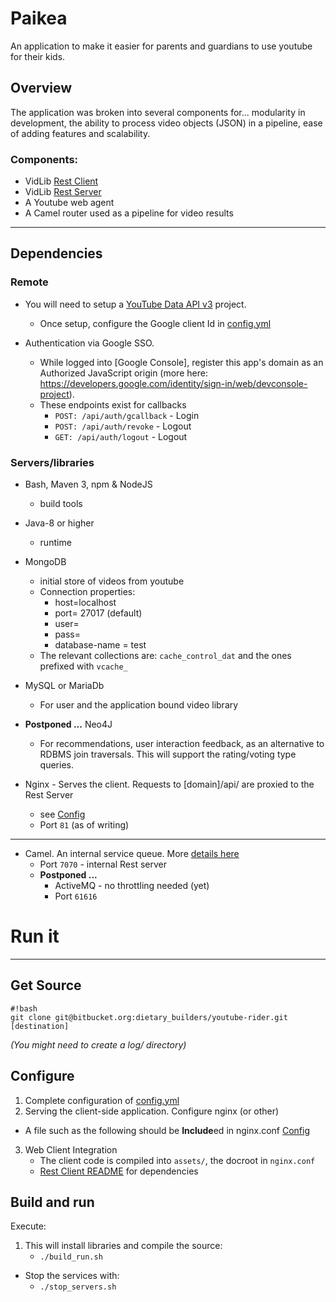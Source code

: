 # Paikea 

An application to make it easier for parents and guardians to use youtube for their kids.

## Overview

The application was broken into several components for... modularity in development, the ability to process video objects (JSON) in a pipeline, ease of adding features and scalability.

### Components:
 
  - VidLib [Rest Client](VidLib_RestClient/README.md)
  - VidLib [Rest Server](VidLib_RestServices/README.md)
  - A Youtube web agent
  - A Camel router used as a pipeline for video results
 
_____

## Dependencies

### Remote

 + You will need to setup a [YouTube Data API v3](https://console.developers.google.com/apis/) project.
	- Once setup, configure the Google client Id in [config.yml](VidLib_RestServices/config.yml)

 + Authentication via Google SSO.
	- While logged into [Google Console], register this app's domain as an Authorized JavaScript origin (more here: https://developers.google.com/identity/sign-in/web/devconsole-project).
	- These endpoints exist for callbacks
		- `POST: /api/auth/gcallback`	- Login
		- `POST: /api/auth/revoke`		- Logout
		- `GET: /api/auth/logout`		- Logout

### Servers/libraries

 + Bash, Maven 3, npm & NodeJS
	- build tools
 + Java-8 or higher
 	- runtime
 + MongoDB
 	- initial store of videos from youtube
 	- Connection properties:
 		- host=localhost
 		- port= 27017 (default)
 		- user=
 		- pass=
 		- database-name = test
 	- The relevant collections are: `cache_control_dat` and the ones prefixed with `vcache_`
 + MySQL or MariaDb
 	- For user and the application bound video library
 	
 + **Postponed ...** Neo4J
 	- For recommendations, user interaction feedback, as an alternative to RDBMS join traversals. This will support the rating/voting type queries.

 + Nginx - Serves the client. Requests to [domain]/api/ are proxied to the Rest Server
	- see [Config](VidLib_RestServices/httpd_conf/nginx)
	- Port `81` (as of writing)

------
 + Camel. An internal service queue. More [details here](VidLib_Youtube_pipes/README.md)
	- Port `7070` - internal Rest server
	- **Postponed ...**
		- ActiveMQ - no throttling needed (yet)
		- Port `61616`



# Run it
______


## Get Source
```
#!bash
git clone git@bitbucket.org:dietary_builders/youtube-rider.git [destination]
```
*(You might need to create a log/ directory)*

## Configure

1. Complete configuration of [config.yml](VidLib_RestServices/config.yml)
2. Serving the client-side application. Configure nginx (or other)
  -  A file such as the following should be **Include**ed in nginx.conf [Config](VidLib_RestServices/httpd_conf/nginx.conf)
3. Web Client Integration 
     - The client code is compiled into `assets/`, the docroot in `nginx.conf`
     - [Rest Client README](VidLib_RestClient/README.md) for dependencies

## Build and run
Execute:

 1. This will install libraries and compile the source:
 	- `./build_run.sh`
 + Stop the services with:
	- `./stop_servers.sh`